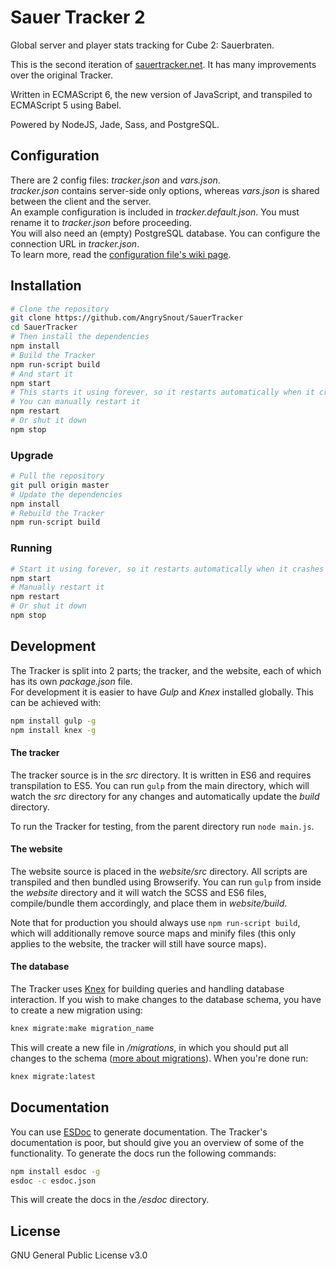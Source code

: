 # Sauer Tracker 2
Global server and player stats tracking for Cube 2: Sauerbraten.

This is the second iteration of [sauertracker.net](http://sauertracker.net/). It has many improvements over the original Tracker.   

Written in ECMAScript 6, the new version of JavaScript, and transpiled to ECMAScript 5 using Babel.  

Powered by NodeJS, Jade, Sass, and PostgreSQL.

## Configuration
There are 2 config files: *tracker.json* and *vars.json*.   
*tracker.json* contains server-side only options, whereas *vars.json* is shared between the client and the server.   
An example configuration is included in *tracker.default.json*. You must rename it to *tracker.json* before proceeding.   
You will also need an (empty) PostgreSQL database. You can configure the connection URL in *tracker.json*.   
To learn more, read the [configuration file's wiki page](https://github.com/AngrySnout/SauerTracker/wiki/Configuration-file).


## Installation
```bash
# Clone the repository
git clone https://github.com/AngrySnout/SauerTracker
cd SauerTracker
# Then install the dependencies
npm install
# Build the Tracker
npm run-script build
# And start it
npm start
# This starts it using forever, so it restarts automatically when it crashes.
# You can manually restart it
npm restart
# Or shut it down
npm stop
```   

### Upgrade

```bash
# Pull the repository
git pull origin master
# Update the dependencies
npm install
# Rebuild the Tracker
npm run-script build
```   

### Running

```bash
# Start it using forever, so it restarts automatically when it crashes
npm start
# Manually restart it
npm restart
# Or shut it down
npm stop
```   

## Development
The Tracker is split into 2 parts; the tracker, and the website, each of which has its own *package.json* file.    
For development it is easier to have *Gulp* and *Knex* installed globally. This can be achieved with:
```bash
npm install gulp -g
npm install knex -g
```   

#### The tracker

The tracker source is in the *src* directory. It is written in ES6 and requires transpilation to ES5. You can run `gulp` from the main directory, which will watch the *src* directory for any changes and automatically update the *build* directory.

To run the Tracker for testing, from the parent directory run `node main.js`.

#### The website

The website source is placed in the *website/src* directory. All scripts are transpiled and then bundled using Browserify. You can run `gulp` from inside the *website* directory and it will watch the SCSS and ES6 files, compile/bundle them accordingly, and place them in *website/build*.

Note that for production you should always use `npm run-script build`, which will additionally remove source maps and minify files (this only applies to the website, the tracker will still have source maps).

#### The database

The Tracker uses [Knex](http://knexjs.org) for building queries and handling database interaction. If you wish to make changes to the database schema, you have to create a new migration using:
```bash
knex migrate:make migration_name
```
This will create a new file in */migrations*, in which you should put all changes to the schema ([more about migrations](http://knexjs.org/#Migrations)). When you're done run:
```bash
knex migrate:latest
```

## Documentation
You can use [ESDoc](https://esdoc.org/) to generate documentation. The Tracker's documentation is poor, but should give you an overview of some of the functionality. To generate the docs run the following commands:
```bash
npm install esdoc -g
esdoc -c esdoc.json
```
This will create the docs in the */esdoc* directory.

## License
GNU General Public License v3.0
